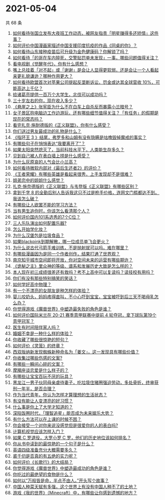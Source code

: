 # 2021-05-04

共 68 条

<!-- BEGIN -->
<!-- 最后更新时间 Tue May 04 2021 04:01:46 GMT+0800 (China Standard Time) -->

1. [如何看待张国立发布大夜班工作动态，被网友指责「明星赚得多还矫情」这件事？](https://www.zhihu.com/question/457625710)
2. [如何评价中国漫画家描述中国支援印度抗疫的作品《同桌的你》？](https://www.zhihu.com/question/457620550)
3. [如何看待山东接种疫苗后可升级为金色健康码？你解锁了吗？](https://www.zhihu.com/question/457670626)
4. [如何看待「的哥在车内猝死，交警贴罚单未发现」一事，哪些问题值得关注？](https://www.zhihu.com/question/457613358)
5. [看电视剧《觉醒年代》，你有什么感想？](https://www.zhihu.com/question/450120675)
6. [嘴上总挂着「对不起」或「谢谢」是会让人显得更软弱，还是会让一个人看起来更礼貌谦逊？哪种作用更大？](https://www.zhihu.com/question/25052958)
7. [如何看待欧盟首次对苹果公司提起反垄断诉讼，罚金或达其全球营收
   10%，可能高达上千亿？](https://www.zhihu.com/question/457427264)
8. [给诸葛亮提供一百万个大学生，北伐可以成功吗？](https://www.zhihu.com/question/443277138)
9. [三十岁左右的你，现在收入多少？](https://www.zhihu.com/question/310923691)
10. [《悬崖之上》张宪臣为什么不在白车上自杀反而暴露小兰暗号？](https://www.zhihu.com/question/457341025)
11. [女子景区抱电脑边工作边游玩，还有哪些细节值得关注？「有任务」的假期是现在的常态吗？](https://www.zhihu.com/question/457540899)
12. [看完扎克·施耐德版的《正义联盟》，你有什么感受？](https://www.zhihu.com/question/450085688)
13. [你们送过男友最成功的礼物是什么？](https://www.zhihu.com/question/25865753)
14. [《指环王 3
    》结尾，弗罗多和山姆有没有隐瞒是咕噜毁掉魔戒的事实？](https://www.zhihu.com/question/457495969)
15. [有哪些句子在悄悄表达“我要离开了”？](https://www.zhihu.com/question/440637432)
16. [如果太阳突然熄灭了，当前科技水平下，人类能生存多久？](https://www.zhihu.com/question/399868816)
17. [见到自己被人在表白墙上捞是什么感受？](https://www.zhihu.com/question/426184407)
18. [为什么灰原哀的人气会比小兰高？](https://www.zhihu.com/question/382637152)
19. [如何看待微软内部对《最后生还者2》的评价？](https://www.zhihu.com/question/457639452)
20. [《王者荣耀》有哪些英雄是看起来很秀，上手发现却不是很难？](https://www.zhihu.com/question/456199987)
21. [姐弟恋中的姐姐什么感觉？](https://www.zhihu.com/question/451689518)
22. [扎克·施奈德版的《正义联盟》与韦登版《正义联盟》有哪些区别？](https://www.zhihu.com/question/449872864)
23. [拿到千字 8
    的全勤后别人告诉我这只不过是枪手价格，连网文门槛都达不到。我该怎么破？](https://www.zhihu.com/question/457647042)
24. [有哪些让人欲罢不能的学习方法？](https://www.zhihu.com/question/30178891)
25. [当有男生追你时，你该怎么看清那个人？](https://www.zhihu.com/question/342163331)
26. [如何评价国内101系选秀的7个C位？](https://www.zhihu.com/question/456871781)
27. [三人乐队演出如何配置乐器?](https://www.zhihu.com/question/453577415)
28. [怎么开始学化妆？](https://www.zhihu.com/question/302940225)
29. [为什么汉堡包是垃圾食品？](https://www.zhihu.com/question/382868803)
30. [如果blackpink到期解散，哪一位成员单飞会更火？](https://www.zhihu.com/question/455213754)
31. [为什么说古代弓箭手难训练，不是抛射就可以吗，难在哪里？](https://www.zhihu.com/question/349584247)
32. [有哪些漫画因为是同一个作者创作，结果打通了世界观？](https://www.zhihu.com/question/437451134)
33. [南京知乎城市空间即将开放，你对空间未来的运营有哪些期许？](https://www.zhihu.com/question/455930944)
34. [《诡秘之主》里众神的等级、谱系和发展历史大致是怎么样的？](https://www.zhihu.com/question/344358183)
35. [本人现在初三成绩很差还有救吗？考不上高中可以复读吗？读技校有用吗？](https://www.zhihu.com/question/456260758)
36. [你们有没有那些特别搞笑的笑话？](https://www.zhihu.com/question/454205391)
37. [如何学好高中物理？](https://www.zhihu.com/question/19812276)
38. [有一个不漂亮的女朋友是种怎样的体验？](https://www.zhihu.com/question/27433657)
39. [婴儿咬奶头，妈妈疼得直叫，不小心吓到宝宝，宝宝被吓到后三天不喝母乳怎么办？](https://www.zhihu.com/question/455850698)
40. [你觉得游戏《魔兽世界》中塑造最失败的角色是谁？](https://www.zhihu.com/question/456498770)
41. [如何评价国际米兰在 20-21 赛季意甲联赛中提前 4
    轮夺冠，拿下球队第19个意甲冠军？](https://www.zhihu.com/question/457596626)
42. [医生有时间陪伴家人吗？](https://www.zhihu.com/question/307677298)
43. [婚姻不幸是一种什么样的体验？](https://www.zhihu.com/question/267571755)
44. [你收藏了哪些很惊艳的短句？](https://www.zhihu.com/question/456852823)
45. [如何评价《灵笼》的终章？](https://www.zhihu.com/question/457072944)
46. [西双版纳新发现蜘蛛新种命名为「姜文」，这一发现具有哪些价值？](https://www.zhihu.com/question/457371552)
47. [你收集过哪些伤感的文案?](https://www.zhihu.com/question/450594854)
48. [有哪些一瞬间心碎的文案？](https://www.zhihu.com/question/446133693)
49. [摩羯座谈恋爱是什么样子的？](https://www.zhihu.com/question/452356824)
50. [有哪些让宝宝百玩不厌的玩具？](https://www.zhihu.com/question/347811760)
51. [黑龙江一男子伙同母亲虐待妻子，吃垃圾住猪圈强迫劳动，多处骨折，终审获刑一年半，是否合理？](https://www.zhihu.com/question/457256890)
52. [作为当代青年，你认为怎样才算理想的生活状态？](https://www.zhihu.com/question/457149501)
53. [有没有能让人变漂亮的好习惯？](https://www.zhihu.com/question/423969924)
54. [什么事是你上了大学才知道的？](https://www.zhihu.com/question/406491354)
55. [深陷饭圈时代，「理智追星」能否成为未来娱乐大势？](https://www.zhihu.com/question/456813274)
56. [有什么方法可以在上课的时候不困？](https://www.zhihu.com/question/453132101)
57. [你会接受一个对你来说没感觉但是很爱你的人的表白吗?](https://www.zhihu.com/question/456895806)
58. [计算机视觉应该怎样入门？](https://www.zhihu.com/question/23902574)
59. [如果 C 罗退役，大罗小罗 C 罗，他们的历史地位该如何排名？](https://www.zhihu.com/question/384740207)
60. [你从书中读到的最惊艳的一个句子是什么？](https://www.zhihu.com/question/456541633)
61. [英语四级准备充分大概需要多久？](https://www.zhihu.com/question/293706213)
62. [裘千仞是否真的有五绝的实力呢？](https://www.zhihu.com/question/457477701)
63. [如何评价《长歌行》的大结局？](https://www.zhihu.com/question/457677705)
64. [你觉得游戏《魔兽世界》中塑造最成功的角色是谁？](https://www.zhihu.com/question/456497443)
65. [你吃过的最绝望的食物是什么？](https://www.zhihu.com/question/266593795)
66. [如何以“万般皆是命，半点不由人。”开头写个故事？](https://www.zhihu.com/question/446397308)
67. [中国人种菜天赋有多强，这个世界上有没有中国人种不了的土地？](https://www.zhihu.com/question/457311138)
68. [游戏《我的世界》（Minecraft）中，有哪些让你感到遗憾的地方？](https://www.zhihu.com/question/451353111)

<!-- END -->
